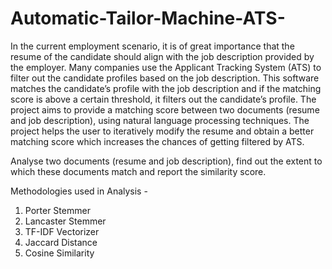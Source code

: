 # Automatic-Tailor-Machine-ATS-

In the current employment scenario, it is of great importance that the resume of the candidate should align with the job description provided by the employer. Many companies use the Applicant Tracking System (ATS) to filter out the candidate profiles based on the job description. This software matches the candidate’s profile with the job description and if the matching score is above a certain threshold, it filters out the candidate’s profile. The project aims to provide a matching score between two documents (resume and job description), using natural language processing techniques. The project helps the user to iteratively modify the resume and obtain a better matching score which increases the chances of getting filtered by ATS.

Analyse two documents (resume and job description), find out the extent to which these documents match and report the similarity score.

Methodologies used in Analysis -
1. Porter Stemmer
2. Lancaster Stemmer
3. TF-IDF Vectorizer
4. Jaccard Distance
5. Cosine Similarity

